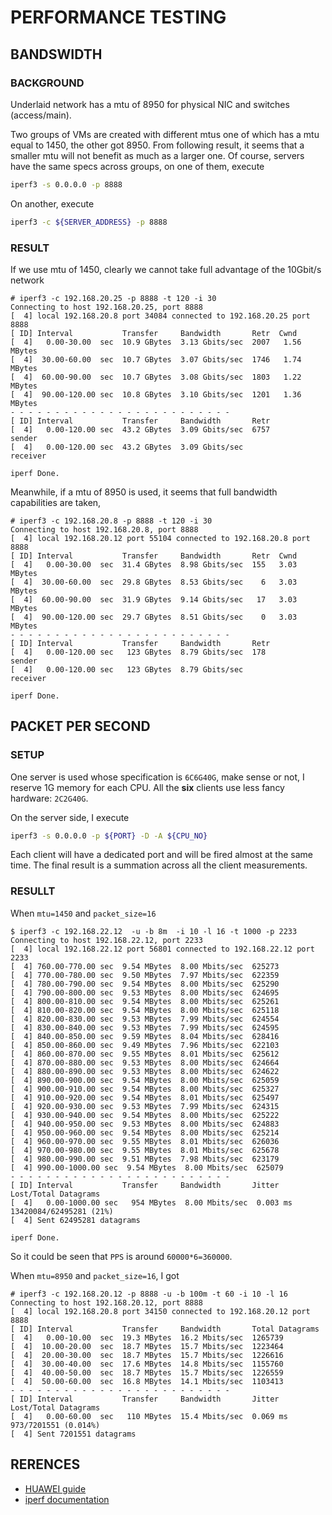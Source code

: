 # PERFORMANCE TESTING

## BANDSWIDTH

### BACKGROUND

Underlaid network has a mtu of 8950 for physical NIC and switches (access/main).

Two groups of VMs are created with different mtus one of which has a mtu equal to 1450, the other got 8950. From following result, it seems that a smaller mtu will not benefit as much as a larger one. Of course, servers have the same specs across groups, on one of them, execute

```bash
iperf3 -s 0.0.0.0 -p 8888
```

On another, execute

```bash
iperf3 -c ${SERVER_ADDRESS} -p 8888
```

### RESULT

If we use mtu of 1450, clearly we cannot take full advantage of the 10Gbit/s network

```console
# iperf3 -c 192.168.20.25 -p 8888 -t 120 -i 30
Connecting to host 192.168.20.25, port 8888
[  4] local 192.168.20.8 port 34084 connected to 192.168.20.25 port 8888
[ ID] Interval           Transfer     Bandwidth       Retr  Cwnd
[  4]   0.00-30.00  sec  10.9 GBytes  3.13 Gbits/sec  2007   1.56 MBytes
[  4]  30.00-60.00  sec  10.7 GBytes  3.07 Gbits/sec  1746   1.74 MBytes
[  4]  60.00-90.00  sec  10.7 GBytes  3.08 Gbits/sec  1803   1.22 MBytes
[  4]  90.00-120.00 sec  10.8 GBytes  3.10 Gbits/sec  1201   1.36 MBytes
- - - - - - - - - - - - - - - - - - - - - - - - -
[ ID] Interval           Transfer     Bandwidth       Retr
[  4]   0.00-120.00 sec  43.2 GBytes  3.09 Gbits/sec  6757             sender
[  4]   0.00-120.00 sec  43.2 GBytes  3.09 Gbits/sec                  receiver

iperf Done.
```

Meanwhile, if a mtu of 8950 is used, it seems that full bandwidth capabilities are taken,

```console
# iperf3 -c 192.168.20.8 -p 8888 -t 120 -i 30
Connecting to host 192.168.20.8, port 8888
[  4] local 192.168.20.12 port 55104 connected to 192.168.20.8 port 8888
[ ID] Interval           Transfer     Bandwidth       Retr  Cwnd
[  4]   0.00-30.00  sec  31.4 GBytes  8.98 Gbits/sec  155   3.03 MBytes
[  4]  30.00-60.00  sec  29.8 GBytes  8.53 Gbits/sec    6   3.03 MBytes
[  4]  60.00-90.00  sec  31.9 GBytes  9.14 Gbits/sec   17   3.03 MBytes
[  4]  90.00-120.00 sec  29.7 GBytes  8.51 Gbits/sec    0   3.03 MBytes
- - - - - - - - - - - - - - - - - - - - - - - - -
[ ID] Interval           Transfer     Bandwidth       Retr
[  4]   0.00-120.00 sec   123 GBytes  8.79 Gbits/sec  178             sender
[  4]   0.00-120.00 sec   123 GBytes  8.79 Gbits/sec                  receiver

iperf Done.
```

## PACKET PER SECOND

### SETUP

One server is used whose specification is `6C6G40G`, make sense or not, I reserve 1G memory for each CPU. All the **six** clients use less fancy hardware: `2C2G40G`. 

On the server side, I execute

```bash
iperf3 -s 0.0.0.0 -p ${PORT} -D -A ${CPU_NO}
```

Each client will have a dedicated port and will be fired almost at the same time. The final result is a summation across all the client measurements.

### RESULLT

When `mtu=1450` and `packet_size=16`

```console
$ iperf3 -c 192.168.22.12  -u -b 8m  -i 10 -l 16 -t 1000 -p 2233
Connecting to host 192.168.22.12, port 2233
[  4] local 192.168.22.12 port 56801 connected to 192.168.22.12 port 2233
[  4] 760.00-770.00 sec  9.54 MBytes  8.00 Mbits/sec  625273
[  4] 770.00-780.00 sec  9.50 MBytes  7.97 Mbits/sec  622359
[  4] 780.00-790.00 sec  9.54 MBytes  8.00 Mbits/sec  625290
[  4] 790.00-800.00 sec  9.53 MBytes  8.00 Mbits/sec  624695
[  4] 800.00-810.00 sec  9.54 MBytes  8.00 Mbits/sec  625261
[  4] 810.00-820.00 sec  9.54 MBytes  8.00 Mbits/sec  625118
[  4] 820.00-830.00 sec  9.53 MBytes  7.99 Mbits/sec  624554
[  4] 830.00-840.00 sec  9.53 MBytes  7.99 Mbits/sec  624595
[  4] 840.00-850.00 sec  9.59 MBytes  8.04 Mbits/sec  628416
[  4] 850.00-860.00 sec  9.49 MBytes  7.96 Mbits/sec  622103
[  4] 860.00-870.00 sec  9.55 MBytes  8.01 Mbits/sec  625612
[  4] 870.00-880.00 sec  9.53 MBytes  8.00 Mbits/sec  624664
[  4] 880.00-890.00 sec  9.53 MBytes  8.00 Mbits/sec  624622
[  4] 890.00-900.00 sec  9.54 MBytes  8.00 Mbits/sec  625059
[  4] 900.00-910.00 sec  9.54 MBytes  8.00 Mbits/sec  625327
[  4] 910.00-920.00 sec  9.54 MBytes  8.01 Mbits/sec  625497
[  4] 920.00-930.00 sec  9.53 MBytes  7.99 Mbits/sec  624315
[  4] 930.00-940.00 sec  9.54 MBytes  8.00 Mbits/sec  625222
[  4] 940.00-950.00 sec  9.53 MBytes  8.00 Mbits/sec  624883
[  4] 950.00-960.00 sec  9.54 MBytes  8.00 Mbits/sec  625214
[  4] 960.00-970.00 sec  9.55 MBytes  8.01 Mbits/sec  626036
[  4] 970.00-980.00 sec  9.55 MBytes  8.01 Mbits/sec  625678
[  4] 980.00-990.00 sec  9.51 MBytes  7.98 Mbits/sec  623179
[  4] 990.00-1000.00 sec  9.54 MBytes  8.00 Mbits/sec  625079
- - - - - - - - - - - - - - - - - - - - - - - - -
[ ID] Interval           Transfer     Bandwidth       Jitter    Lost/Total Datagrams
[  4]   0.00-1000.00 sec   954 MBytes  8.00 Mbits/sec  0.003 ms  13420084/62495281 (21%)
[  4] Sent 62495281 datagrams

iperf Done.
```

So it could be seen that `PPS` is around `60000*6=360000`.

When `mtu=8950` and `packet_size=16`, I got

```console
# iperf3 -c 192.168.20.12 -p 8888 -u -b 100m -t 60 -i 10 -l 16
Connecting to host 192.168.20.12, port 8888
[  4] local 192.168.20.8 port 34150 connected to 192.168.20.12 port 8888
[ ID] Interval           Transfer     Bandwidth       Total Datagrams
[  4]   0.00-10.00  sec  19.3 MBytes  16.2 Mbits/sec  1265739  
[  4]  10.00-20.00  sec  18.7 MBytes  15.7 Mbits/sec  1223464  
[  4]  20.00-30.00  sec  18.7 MBytes  15.7 Mbits/sec  1226616  
[  4]  30.00-40.00  sec  17.6 MBytes  14.8 Mbits/sec  1155760  
[  4]  40.00-50.00  sec  18.7 MBytes  15.7 Mbits/sec  1226559  
[  4]  50.00-60.00  sec  16.8 MBytes  14.1 Mbits/sec  1103413  
- - - - - - - - - - - - - - - - - - - - - - - - -
[ ID] Interval           Transfer     Bandwidth       Jitter    Lost/Total Datagrams
[  4]   0.00-60.00  sec   110 MBytes  15.4 Mbits/sec  0.069 ms  973/7201551 (0.014%)  
[  4] Sent 7201551 datagrams
```

## RERENCES

* [HUAWEI guide](https://support.huaweicloud.com/ecs_faq/zh-cn_topic_0115820205.html)
* [iperf documentation](https://iperf.fr/iperf-doc.php)
